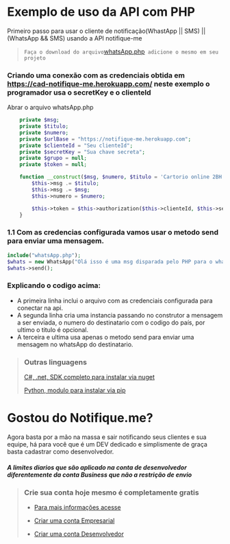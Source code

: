 # Exemplo de uso da API com PHP
 Primeiro passo para usar o cliente de notificação(WhastApp || SMS) || (WhatsApp && SMS) usando a API notifique-me
 
 > ` Faça o download do arquivo `[whatsApp.php](https://github.com/IntegrateGit/php-notifica-whatsApp/blob/main/whatsApp.php)` adicione o mesmo em seu projeto`

 ### Criando uma conexão com as credenciais obtida em https://cad-notifique-me.herokuapp.com/ neste exemplo o programador usa o secretKey e o clienteId
Abrar o arquivo whatsApp.php

```php
    private $msg;
    private $titulo;
    private $numero;
    private $urlBase = "https://notifique-me.herokuapp.com";
    private $clienteId = "Seu clienteId";
    private $secretKey = "Sua chave secreta";
    private $grupo = null;
    private $token = null;

    function __construct($msg, $numero, $titulo = 'Cartorio online 2BH ') {
        $this->msg .= $titulo;
        $this->msg .= $msg;
        $this->numero = $numero;

        $this->token = $this->authorization($this->clienteId, $this->secretKey);
    }
```
### 1.1 Com as credencias configurada vamos usar o metodo send para enviar uma mensagem.

```php
include("whatsApp.php");
$whats = new WhatsApp("Olá isso é uma msg disparada pelo PHP para o whatsApp com API notifique-me", 559000000000, "Isso é um teste"); 
$whats->send();
```
### Explicando o codigo acima:
* A primeira linha inclui o arquivo com as credenciais configurada para conectar na api.
* A segunda linha cria uma instancia passando no construtor a mensagem a ser enviada, o numero do destinatario com o codigo do país, por ultimo o titulo é opcional.
* A terceira e ultima usa apenas o metodo send para enviar uma mensagem no whatsApp do destinatario.

>
> ### Outras linguagens
>
> [C#, .net, SDK completo para instalar via nuget](https://github.com/IntegrateGit/Notifique.me)
> 
> [Python, modulo para instalar via pip](https://github.com/IntegrateGit/Notifique-me-python)


# Gostou do Notifique.me?
Agora basta por a mão na massa e sair notificando seus clientes e sua equipe, há para você que é um DEV dedicado e simplismente de graça basta cadastrar como desenvolvedor.

##### A limites diarios que são aplicado na conta de desenvolvedor diferentemente da conta Business que não a restrição de envio 

>
> ### Crie sua conta hoje mesmo é completamente gratis 
>
>* [Para mais informações acesse](https://cad-notifique-me.herokuapp.com/)
>
>* [Criar uma conta Empresarial](https://cad-notifique-me.herokuapp.com/business)
>
>* [Criar uma conta Desenvolvedor](https://cad-notifique-me.herokuapp.com/developer)
